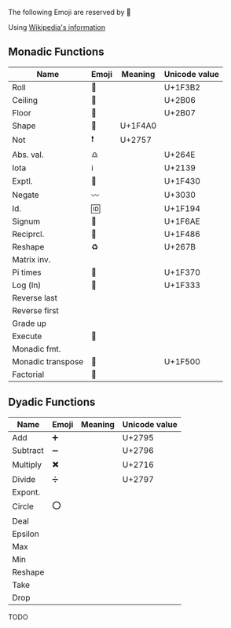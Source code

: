 The following Emoji are reserved by :apple:

Using [Wikipedia's information](https://en.wikipedia.org/wiki/APL_syntax_and_symbols)

## Monadic Functions

|Name     |Emoji    |Meaning                    |Unicode value|
|-------  |---------|---------------------------|-------------|
|Roll     |:game_die:|                          |   U+1F3B2   |
|Ceiling  |:arrow_up_small:|                    |   U+2B06    |
|Floor    |:arrow_down_small:|                  |   U+2B07    |
|Shape    |:diamond_shape_with_a_dot_inside:    |   U+1F4A0   |
|Not      |:heavy_exclamation_mark:             |   U+2757    |
|Abs. val.|:libra:|                             |   U+264E    |
|Iota     |:information_source:|                |   U+2139    |
|Exptl.   |:rabbit:|                            |   U+1F430   |
|Negate   |:wavy_dash:|                         |   U+3030    |
|Id.      |:id:|                                |   U+1F194   |
|Signum   |:put_litter_in_its_place: |          |   U+1F6AE   |
|Reciprcl.|:massage:         |                  |   U+1F486   |
|Reshape  |:recycle:         |                  |   U+267B    |
|Matrix inv.|       |                           |             |
|Pi times |:cake:  |                            |   U+1F370   |
|Log (ln) |:deciduous_tree:|                    |   U+1F333   |
|Reverse last||                                 |             |
|Reverse first||                                |             |
|Grade up |         |                           |             |
|Execute|:apple:    |                           |             |
|Monadic fmt.|      |                           |             |
|Monadic transpose|:twisted_rightwards_arrows:| |   U+1F500   |
|Factorial|:love_hotel:|   |                    |   U+1F3E9   |

## Dyadic Functions
|Name     |Emoji    |Meaning                    |Unicode value|
|-------  |---------|---------------------------|-------------|
|Add      | :heavy_plus_sign: |                 |   U+2795    |
|Subtract | :heavy_minus_sign:|                 |   U+2796    | 
|Multiply | :heavy_multiplication_x: |          |   U+2716    |
|Divide   | :heavy_division_sign:    |          |   U+2797    |
|Expont.  |         |                           |             |
|Circle   | :o:     |                           |             |
|Deal     |         |                           |             |
|Epsilon  |         |                           |             |
|Max      |         |                           |             |
|Min      |         |                           |             |
|Reshape  |         |                           |             |
|Take     |         |                           |             |
|Drop     |         |                           |             |

TODO
